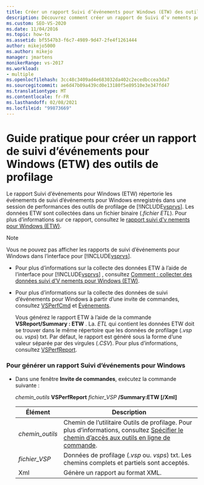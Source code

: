 ```yaml
---
title: Créer un rapport Suivi d’événements pour Windows (ETW) des outils de profilage | Microsoft Docs
description: Découvrez comment créer un rapport de Suivi d’v nements pour Windows (ETW). Elle répertorie les événements ETW enregistrés dans une session de performance Visual Studio Outils de profilage.
ms.custom: SEO-VS-2020
ms.date: 11/04/2016
ms.topic: how-to
ms.assetid: bf5547b3-f6c7-4989-9d47-2fe4f1261444
author: mikejo5000
ms.author: mikejo
manager: jmartens
monikerRange: vs-2017
ms.workload:
- multiple
ms.openlocfilehash: 3cc48c3409ad4e683032da402c2ecedbccea3da7
ms.sourcegitcommit: ae6d47b09a439cd0e13180f5e89510e3e347fd47
ms.translationtype: MT
ms.contentlocale: fr-FR
ms.lasthandoff: 02/08/2021
ms.locfileid: "99873669"
---
```

# <a name="how-to-create-a-profiling-tools-etw-report"></a>Guide pratique pour créer un rapport de suivi d’événements pour Windows (ETW) des outils de profilage
Le rapport Suivi d’événements pour Windows (ETW) répertorie les événements de suivi d’événements pour Windows enregistrés dans une session de performances des outils de profilage de [!INCLUDE[vsprvs](../code-quality/includes/vsprvs_md.md)]. Les données ETW sont collectées dans un fichier binaire (.*fichier ETL*). Pour plus d’informations sur ce rapport, consultez le [rapport suivi d’v nements pour Windows (ETW)](../profiling/event-tracing-for-windows-etw-report.md).

> [!NOTE]
> Vous ne pouvez pas afficher les rapports de suivi d’événements pour Windows dans l’interface pour [!INCLUDE[vsprvs](../code-quality/includes/vsprvs_md.md)].

- Pour plus d’informations sur la collecte des données ETW à l’aide de l’interface pour [!INCLUDE[vsprvs](../code-quality/includes/vsprvs_md.md)] , consultez [Comment : collecter des données suivi d’V nements pour Windows (ETW)](../profiling/how-to-collect-event-tracing-for-windows-etw-data.md).

- Pour plus d’informations sur la collecte des données de suivi d’événements pour Windows à partir d’une invite de commandes, consultez [VSPerfCmd](../profiling/vsperfcmd.md) et [Événements](../profiling/events-vsperfcmd.md).

  Vous générez le rapport ETW à l’aide de la commande **VSReport/Summary : ETW** . La. *ETL* qui contient les données ETW doit se trouver dans le même répertoire que les données de profilage (.*vsp* ou. *vsps*) txt. Par défaut, le rapport est généré sous la forme d’une valeur séparée par des virgules (.*CSV*). Pour plus d’informations, consultez [VSPerfReport](../profiling/vsperfreport.md).

### <a name="to-generate-an-etw-report"></a>Pour générer un rapport Suivi d’événements pour Windows

- Dans une fenêtre **Invite de commandes**, exécutez la commande suivante :

     *chemin_outils* **VSPerfReport** *fichier_VSP*  **/Summary:ETW [/Xml]**

    |Élément|Description|
    |-|-|
    |*chemin_outils*|Chemin de l’utilitaire Outils de profilage. Pour plus d’informations, consultez [Spécifier le chemin d’accès aux outils en ligne de commande](../profiling/specifying-the-path-to-profiling-tools-command-line-tools.md).|
    |*fichier_VSP*|Données de profilage (.*vsp* ou. *vsps*) txt. Les chemins complets et partiels sont acceptés.|
    |Xml|Génère un rapport au format XML.|
